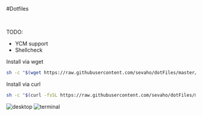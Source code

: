#Dotfiles

&nbsp;

TODO:
  
- YCM support
- Shellcheck

Install via wget

```bash
sh -c "$(wget https://raw.githubusercontent.com/sevaho/dotFiles/master/install.sh -O -)"
```

Install via curl

```bash
sh -c "$(curl -fsSL https://raw.githubusercontent.com/sevaho/dotFiles/master/install.sh)"
```


![desktop](https://github.com/sevaho/dotFiles/blob/master/img/de.jpg)
![terminal](https://github.com/sevaho/dotFiles/blob/master/img/linuxterminal.jpg)

&nbsp;
